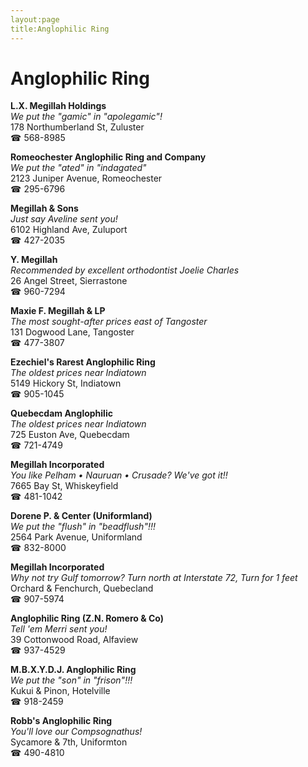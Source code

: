 ```yaml
---
layout:page
title:Anglophilic Ring
---
```

# Anglophilic Ring

**L.X. Megillah Holdings**  
_We put the "gamic" in "apolegamic"!_  
178 Northumberland St, Zuluster  
☎ 568-8985



**Romeochester Anglophilic Ring and Company**  
_We put the "ated" in "indagated"_  
2123 Juniper Avenue, Romeochester  
☎ 295-6796



**Megillah & Sons**  
_Just say Aveline sent you!_  
6102 Highland Ave, Zuluport  
☎ 427-2035



**Y. Megillah**  
_Recommended by excellent orthodontist Joelie Charles_  
26 Angel Street, Sierrastone  
☎ 960-7294



**Maxie F. Megillah & LP**  
_The most sought-after prices east of Tangoster_  
131 Dogwood Lane, Tangoster  
☎ 477-3807



**Ezechiel's Rarest Anglophilic Ring**  
_The oldest prices near Indiatown_  
5149 Hickory St, Indiatown  
☎ 905-1045



**Quebecdam Anglophilic**  
_The oldest prices near Indiatown_  
725 Euston Ave, Quebecdam  
☎ 721-4749



**Megillah Incorporated**  
_You like Pelham • Nauruan • Crusade? We've got it!!_  
7665 Bay St, Whiskeyfield  
☎ 481-1042



**Dorene P. & Center (Uniformland)**  
_We put the "flush" in "beadflush"!!!_  
2564 Park Avenue, Uniformland  
☎ 832-8000



**Megillah Incorporated**  
_Why not try Gulf tomorrow? 
Turn north at Interstate 72, Turn for 1 feet_  
Orchard & Fenchurch, Quebecland  
☎ 907-5974



**Anglophilic Ring (Z.N. Romero & Co)**  
_Tell 'em Merri sent you!_  
39 Cottonwood Road, Alfaview  
☎ 937-4529



**M.B.X.Y.D.J. Anglophilic Ring**  
_We put the "son" in "frison"!!!_  
Kukui & Pinon, Hotelville  
☎ 918-2459



**Robb's Anglophilic Ring**  
_You'll love our Compsognathus!_  
Sycamore & 7th, Uniformton  
☎ 490-4810



